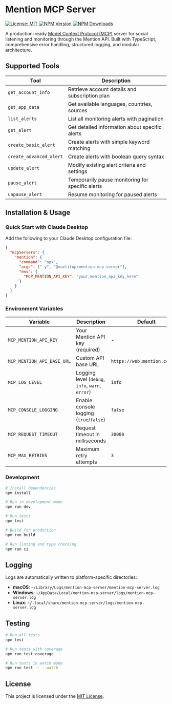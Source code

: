 # Mention MCP Server

[![License: MIT](https://img.shields.io/badge/License-MIT-yellow.svg)](https://opensource.org/licenses/MIT)
[![NPM Version](https://img.shields.io/npm/v/@MaelitoP/mention-mcp-server.svg)](https://www.npmjs.com/package/@MaelitoP/mention-mcp-server)
[![NPM Downloads](https://img.shields.io/npm/dm/@MaelitoP/mention-mcp-server.svg)](https://www.npmjs.com/package/@MaelitoP/mention-mcp-server)

A production-ready [Model Context Protocol (MCP)](https://modelcontextprotocol.io/introduction) server for social listening and monitoring through the Mention API. Built with TypeScript, comprehensive error handling, structured logging, and modular architecture.

## Supported Tools

| Tool | Description |
|------|-------------|
| `get_account_info` | Retrieve account details and subscription plan |
| `get_app_data` | Get available languages, countries, sources |
| `list_alerts` | List all monitoring alerts with pagination |
| `get_alert` | Get detailed information about specific alerts |
| `create_basic_alert` | Create alerts with simple keyword matching |
| `create_advanced_alert` | Create alerts with boolean query syntax |
| `update_alert` | Modify existing alert criteria and settings |
| `pause_alert` | Temporarily pause monitoring for specific alerts |
| `unpause_alert` | Resume monitoring for paused alerts |

## Installation & Usage

### Quick Start with Claude Desktop

Add the following to your Claude Desktop configuration file:

```json
{
  "mcpServers": {
    "mention": {
      "command": "npx",
      "args": ["-y", "@maelitop/mention-mcp-server"],
      "env": {
        "MCP_MENTION_API_KEY": "your_mention_api_key_here"
      }
    }
  }
}
```

### Environment Variables

| Variable | Description | Default |
|----------|-------------|---------|
| `MCP_MENTION_API_KEY` | Your Mention API key (required) | - |
| `MCP_MENTION_API_BASE_URL` | Custom API base URL | `https://web.mention.com/api` |
| `MCP_LOG_LEVEL` | Logging level (`debug`, `info`, `warn`, `error`) | `info` |
| `MCP_CONSOLE_LOGGING` | Enable console logging (`true`/`false`) | `false` |
| `MCP_REQUEST_TIMEOUT` | Request timeout in milliseconds | `30000` |
| `MCP_MAX_RETRIES` | Maximum retry attempts | `3` |


### Development

```bash
# Install dependencies
npm install

# Run in development mode
npm run dev

# Run tests
npm test

# Build for production
npm run build

# Run linting and type checking
npm run ci
```

## Logging

Logs are automatically written to platform-specific directories:

- **macOS**: `~/Library/Logs/mention-mcp-server/mention-mcp-server.log`
- **Windows**: `~/AppData/Local/mention-mcp-server/logs/mention-mcp-server.log`
- **Linux**: `~/.local/share/mention-mcp-server/logs/mention-mcp-server.log`

## Testing

```bash
# Run all tests
npm test

# Run tests with coverage
npm run test:coverage

# Run tests in watch mode
npm run test -- --watch
```

## License

This project is licensed under the [MIT License](LICENSE).
